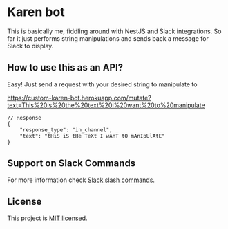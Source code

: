 # Karen bot
This is basically me, fiddling around with NestJS and Slack integrations.
So far it just performs string manipulations and sends back a message for Slack to display.

## How to use this as an API?
Easy! Just send a request with your desired string to manipulate to

https://custom-karen-bot.herokuapp.com/mutate?text=This%20is%20the%20text%20I%20want%20to%20manipulate
```
// Response
{
    "response_type": "in_channel",
    "text": "tHiS iS tHe TeXt I wAnT tO mAnIpUlAtE"
}
```

## Support on Slack Commands
For more information check [Slack slash commands](https://api.slack.com/interactivity/slash-commands).

## License

This project is [MIT licensed](https://github.com/nestjs/nest/blob/master/LICENSE).

